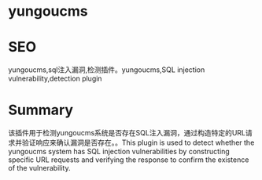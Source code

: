 # yungoucms
# SEO
yungoucms,sql注入漏洞,检测插件。yungoucms,SQL injection vulnerability,detection plugin
# Summary
该插件用于检测yungoucms系统是否存在SQL注入漏洞，通过构造特定的URL请求并验证响应来确认漏洞是否存在。。This plugin is used to detect whether the yungoucms system has SQL injection vulnerabilities by constructing specific URL requests and verifying the response to confirm the existence of the vulnerability.
